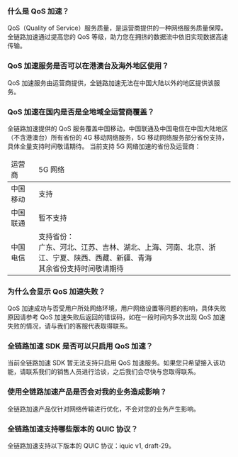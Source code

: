 ### 什么是 QoS 加速？
QoS（Quality of Service）服务质量，是运营商提供的一种网络服务质量保障。全链路加速通过提高您的 QoS 等级，助力您在拥挤的数据流中依旧实现数据高速传输。

### QoS 加速服务是否可以在港澳台及海外地区使用？
QoS 加速服务由运营商提供，全链路加速无法在中国大陆以外的地区提供该服务。

### QoS 加速在国内是否是全地域全运营商覆盖？
全链路加速提供的 QoS 服务覆盖中国移动，中国联通及中国电信在中国大陆地区（不含港澳台）所有省份的 4G 移动网络服务，5G 移动网络服务部分省份支持，具体全量支持时间敬请期待。
当前支持 5G 网络加速的省份及运营商：

<table>
<thead>
<tr>
<td>运营商</td>
<td>5G 网络</td>
</tr>
</thead>
<tbody><tr>
<td>中国移动</td>
<td>支持</td>
</tr>
<tr>
<td>中国联通</td>
<td>暂不支持</td>
</tr>
<tr>
<td>中国电信</td>
<td>支持省份：<br>广东、河北、江苏、吉林、湖北、上海、河南、北京、浙江、宁夏、陕西、西藏、新疆、青海<br>其余省份支持时间敬请期待</td>
</tr>
</tbody></table>

### 为什么会显示 QoS 加速失败？
QoS 加速成功与否受用户所处网络环境，用户网络设置等问题的影响，具体失败原因请参考 QoS 加速失败后返回的错误码，如在一段时间内多次出现 QoS 加速失败的情况，请与我们的客服代表取得联系。

### 全链路加速 SDK 是否可以只启用 QoS 加速？
当前全链路加速 SDK 暂无法支持只启用 QoS 加速服务。如果您只希望接入该功能，请联系我们的销售人员进行洽谈，之后我们会尽快与您取得联系。

### 使用全链路加速产品是否会对我的业务造成影响？
全链路加速产品仅针对网络传输进行优化，不会对您的业务产生影响。

### 全链路加速支持哪些版本的 QUIC 协议？
全链路加速支持以下版本的 QUIC 协议：iquic v1, draft-29。
